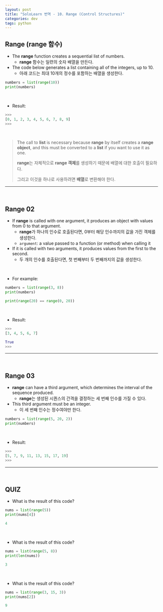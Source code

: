 ```yaml
---
layout: post
title: "SoloLearn 번역 - 10. Range (Control Structures)"
categories: dev
tags: python
---
```


## Range (range 함수)

- The **range** function creates a sequential list of numbers.
  - **range** 함수는 일련의 숫자 배열을 만든다.
- The code below generates a list containing all of the integers, up to 10.
  - 아래 코드는 최대 10개의 정수를 포함하는 배열을 생성한다.

```python
numbers = list(range(10))
print(numbers)
```

<br>

- Result:

```python
>>>
[0, 1, 2, 3, 4, 5, 6, 7, 8, 9]
>>>
```

<br>

> The call to **list** is necessary because **range** by itself creates a **range object**, and this must be converted to a **list** if you want to use it as one.
>
> **range**는 자체적으로 **range 객체**를 생성하기 때문에 배열에 대한 호출이 필요하다.
>
> 그리고 이것을 하나로 사용하려면 **배열**로 변환해야 한다.

------

<br>

## Range 02

- If **range** is called with one argument, it produces an object with values from 0 to that argument.
  - **range**가 하나의 인수로 호출된다면, 0부터 해당 인수까지의 값을 가진 객체를 생성한다.
  - `argument`: a value passed to a function (or method) when calling it
- If it is called with two arguments, it produces values from the first to the second.
  - 두 개의 인수를 호출된다면, 첫 번째부터 두 번째까지의 값을 생성한다.

<br>

- For example:

```python
numbers = list(range(3, 8))
print(numbers)

print(range(20) == range(0, 20))
```

<br>

- Result:

```python
>>>
[3, 4, 5, 6, 7]

True
>>>
```

------

<br>

## Range 03

- **range** can have a third argument, which determines the interval of the sequence produced.
  - **range**는 생성된 시퀀스의 간격을 결정하는 세 번째 인수를 가질 수 있다.
- This third argument must be an integer.
  - 이 세 번째 인수는 정수여야만 한다.

```python
numbers = list(range(5, 20, 2))
print(numbers)
```

<br>

- Result:

```python
>>>
[5, 7, 9, 11, 13, 15, 17, 19]
>>>
```

------

<br>

## QUIZ

- What is the result of this code?

```python
nums = list(range(5))
print(nums[4])

4
```

<br>

- What is the result of this code?

```python
nums = list(range(5, 8))
print(len(nums))

3
```

<br>

- What is the result of this code?

```python
nums = list(range(3, 15, 3))
print(nums[2])

9
```

<br>